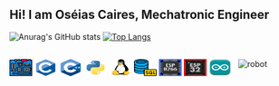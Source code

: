 ## Hi! I am Oséias Caires, Mechatronic Engineer

![Anurag's GitHub stats](https://github-readme-stats.vercel.app/api?username=MROseias&theme=dark&show_icons=true)
[![Top Langs](https://github-readme-stats.vercel.app/api/top-langs/?username=MROseias&layout=compact&bg_color=151515&text_color=ffffff&title_color=ffffff&langs=python,c,c++,javascript,sql,html,css)](https://github.com/anuraghazra/github-readme-stats)

<div style="display: inline_block"><br>
  <img align="center" alt="meu-icone2" height="30" width="40" src="./motherboard.png">
  <img align="center" alt="C" height="30" width="40" src="https://raw.githubusercontent.com/devicons/devicon/master/icons/c/c-original.svg">
  <img align="center" alt="C++" height="30" width="40" src="https://raw.githubusercontent.com/devicons/devicon/master/icons/cplusplus/cplusplus-original.svg">
  <img align="center" alt="Python" height="30" width="40" src="https://raw.githubusercontent.com/devicons/devicon/master/icons/python/python-original.svg">
  <img align="center" alt="Linux" height="30" width="40" src="https://raw.githubusercontent.com/devicons/devicon/master/icons/linux/linux-original.svg">
  <img align="center" alt="meu-icone" height="30" width="40" src="./sql_icon.png">
  <img align="center" alt="meu-icone2" height="30" width="40" src="./esp8266.jpg">
  <img align="center" alt="meu-icone3" height="30" width="40" src="./esp32.jpeg">
  <img align="center" alt="meu-icone44" height="30" width="40" src="./arduino.png">
  <img align="right" alt="robot" height="100" width="100" src="https://media1.tenor.com/m/fRw-3JZwfTwAAAAC/cryptoflash-crypto.gif">
  
</div>

